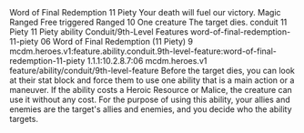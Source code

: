 <ability>
  <name>Word of Final Redemption</name>
  <cost>11 Piety</cost>
  <flavor>Your death will fuel our victory.</flavor>
  <keywords>
    <keyword>Magic</keyword>
    <keyword>Ranged</keyword>
  </keywords>
  <type>Free triggered</type>
  <distance>Ranged 10</distance>
  <target>One creature</target>
  <trigger>The target dies.</trigger>
  <metadata>
    <class>conduit</class>
    <cost>11 Piety</cost>
    <cost_amount>11</cost_amount>
    <cost_resource>Piety</cost_resource>
    <feature_type>ability</feature_type>
    <file_dpath>Conduit/9th-Level Features</file_dpath>
    <item_id>word-of-final-redemption-11-piety</item_id>
    <item_index>06</item_index>
    <item_name>Word of Final Redemption (11 Piety)</item_name>
    <level>9</level>
    <scc>mcdm.heroes.v1:feature.ability.conduit.9th-level-feature:word-of-final-redemption-11-piety</scc>
    <scdc>1.1.1:10.2.8.7:06</scdc>
    <source>mcdm.heroes.v1</source>
    <type>feature/ability/conduit/9th-level-feature</type>
  </metadata>
  <effects>
    <effect type="mundane">Before the target dies, you can look at their stat block and force them to use one ability that is a main action or a maneuver. If the ability costs a Heroic Resource or Malice, the creature can use it without any cost. For the purpose of using this ability, your allies and enemies are the target&apos;s allies and enemies, and you decide who the ability targets.</effect>
  </effects>
</ability>
